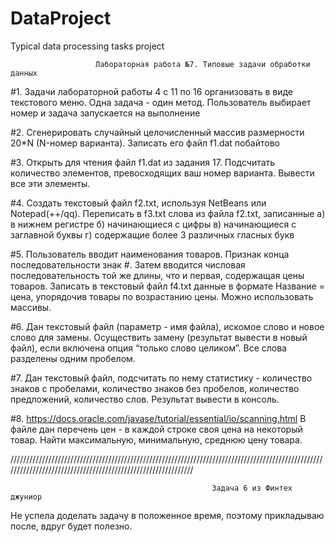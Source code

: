 # DataProject
 Typical data processing tasks project

 
                       Лабораторная работа №7. Типовые задачи обработки данных

#1. Задачи лабораторной работы 4 с 11 по 16 организовать в виде текстового меню. Одна задача - один метод. Пользователь выбирает номер и задача запускается на выполнение

#2. Сгенерировать случайный целочисленный массив размерности 20*N (N-номер варианта). Записать его файл f1.dat побайтово

#3. Открыть для чтения файл f1.dat из задания 17. Подсчитать количество элементов, превосходящих ваш номер варианта. Вывести все эти элементы.

#4. Создать текстовый файл f2.txt, используя NetBeans или Notepad(++/qq). Переписать в f3.txt слова из файла f2.txt, записанные а) в нижнем регистре б) начинающиеся с цифры в) начинающиеся с заглавной буквы г) содержащие более 3 различных гласных букв

#5. Пользователь вводит наименования товаров. Признак конца последовательности знак #. Затем вводится числовая последовательность той же длины, что и первая, содержащая цены товаров. Записать в текстовый файл f4.txt данные в формате Название = цена, упорядочив товары по возрастанию цены. Можно использовать массивы.

#6. Дан текстовый файл (параметр - имя файла), искомое слово и новое слово для замены. Осуществить замену (результат вывести в новый файл), если включена опция “только слово целиком”. Все слова разделены одним пробелом.

#7. Дан текстовый файл, подсчитать по нему статистику - количество знаков с пробелами, количество знаков без пробелов, количество предложений, количество слов. Результат вывести в консоль.

#8. https://docs.oracle.com/javase/tutorial/essential/io/scanning.html
В файле дан перечень цен - в каждой строке своя цена на некоторый товар. Найти максимальную, минимальную, среднюю цену товара.

/////////////////////////////////////////////////////////////////////////////////////////////////////////////////////////////////////////////////////////////


                                                 Задача 6 из Финтех джуниор
Не успела доделать задачу в положенное время, поэтому прикладываю после, вдруг будет полезно.

